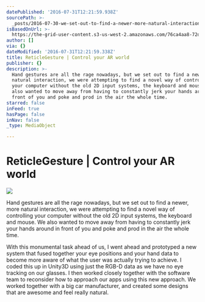 ```yaml
---
datePublished: '2016-07-31T12:21:59.938Z'
sourcePath: >-
  _posts/2016-07-30-we-set-out-to-find-a-newer-more-natural-interaction-we-wer.md
isBasedOnUrl: >-
  https://the-grid-user-content.s3-us-west-2.amazonaws.com/76ca4aa8-72da-4155-be22-2cd0bbc5fd50.png
author: []
via: {}
dateModified: '2016-07-31T12:21:59.338Z'
title: ReticleGesture | Control your AR world
publisher: {}
description: >-
  Hand gestures are all the rage nowadays, but we set out to find a newer, more
  natural interaction, we were attempting to find a novel way of controlling
  your computer without the old 2D input systems, the keyboard and mouse. We
  also wanted to move away from having to constantly jerk your hands around in
  front of you and poke and prod in the air the whole time.
starred: false
inFeed: true
hasPage: false
inNav: false
_type: MediaObject

---
```

# ReticleGesture | Control your AR world
![](https://the-grid-user-content.s3-us-west-2.amazonaws.com/76ca4aa8-72da-4155-be22-2cd0bbc5fd50.png)

Hand gestures are all the rage nowadays, but we set out to find a newer, more natural interaction, we were attempting to find a novel way of controlling your computer without the old 2D input systems, the keyboard and mouse. We also wanted to move away from having to constantly jerk your hands around in front of you and poke and prod in the air the whole time.

With this monumental task ahead of us, I went ahead and prototyped a new system that fused together your eye positions and your hand data to become more aware of what the user was actually trying to achieve. I coded this up in Unity3D using just the RGB-D data as we have no eye tracking on our glasses. I then worked closely together with the software team to reconsider how to approach our apps using this new approach. We worked together with a big car manufacturer, and created some designs that are awesome and feel really natural.